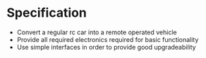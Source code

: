 # Specification  

* Convert a regular rc car into a remote operated vehicle  
* Provide all required electronics required for basic functionality  
* Use simple interfaces in order to provide good upgradeability  
